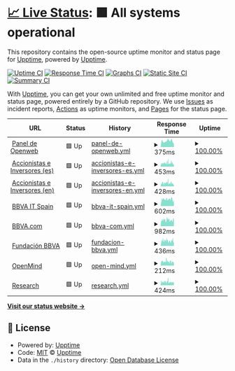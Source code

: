 # [📈 Live Status](https://upptime.github.io/upptime): <!--live status--> **🟩 All systems operational**

This repository contains the open-source uptime monitor and status page for [Upptime](https://upptime.js.org), powered by [Upptime](https://github.com/upptime/upptime).

[![Uptime CI](https://github.com/next-franciscocalle/openweb-uptime/workflows/Uptime%20CI/badge.svg)](https://github.com/next-franciscocalle/openweb-uptime/actions?query=workflow%3A%22Uptime+CI%22)
[![Response Time CI](https://github.com/next-franciscocalle/openweb-uptime/workflows/Response%20Time%20CI/badge.svg)](https://github.com/next-franciscocalle/openweb-uptime/actions?query=workflow%3A%22Response+Time+CI%22)
[![Graphs CI](https://github.com/next-franciscocalle/openweb-uptime/workflows/Graphs%20CI/badge.svg)](https://github.com/next-franciscocalle/openweb-uptime/actions?query=workflow%3A%22Graphs+CI%22)
[![Static Site CI](https://github.com/next-franciscocalle/openweb-uptime/workflows/Static%20Site%20CI/badge.svg)](https://github.com/next-franciscocalle/openweb-uptime/actions?query=workflow%3A%22Static+Site+CI%22)
[![Summary CI](https://github.com/next-franciscocalle/openweb-uptime/workflows/Summary%20CI/badge.svg)](https://github.com/next-franciscocalle/openweb-uptime/actions?query=workflow%3A%22Summary+CI%22)

With [Upptime](https://upptime.js.org), you can get your own unlimited and free uptime monitor and status page, powered entirely by a GitHub repository. We use [Issues](https://github.com/upptime/upptime/issues) as incident reports, [Actions](https://github.com/next-franciscocalle/openweb-uptime/actions) as uptime monitors, and [Pages](https://upptime.github.io/upptime) for the status page.

<!--start: status pages-->
<!-- This summary is generated by Upptime (https://github.com/upptime/upptime) -->
<!-- Do not edit this manually, your changes will be overwritten -->
<!-- prettier-ignore -->
| URL | Status | History | Response Time | Uptime |
| --- | ------ | ------- | ------------- | ------ |
| <img alt="" src="https://favicons.githubusercontent.com/webpublicas.bbva.com" height="13"> [Panel de Openweb](https://webpublicas.bbva.com/) | 🟩 Up | [panel-de-openweb.yml](https://github.com/BBVA-Openweb/openweb-uptime-sites/commits/HEAD/history/panel-de-openweb.yml) | <details><summary><img alt="Response time graph" src="./graphs/panel-de-openweb/response-time-week.png" height="20"> 375ms</summary><br><a href="https://BBVA-Openweb.github.io/openweb-uptime-sites/history/panel-de-openweb"><img alt="Response time 375" src="https://img.shields.io/endpoint?url=https%3A%2F%2Fraw.githubusercontent.com%2FBBVA-Openweb%2Fopenweb-uptime-sites%2FHEAD%2Fapi%2Fpanel-de-openweb%2Fresponse-time.json"></a><br><a href="https://BBVA-Openweb.github.io/openweb-uptime-sites/history/panel-de-openweb"><img alt="24-hour response time 380" src="https://img.shields.io/endpoint?url=https%3A%2F%2Fraw.githubusercontent.com%2FBBVA-Openweb%2Fopenweb-uptime-sites%2FHEAD%2Fapi%2Fpanel-de-openweb%2Fresponse-time-day.json"></a><br><a href="https://BBVA-Openweb.github.io/openweb-uptime-sites/history/panel-de-openweb"><img alt="7-day response time 375" src="https://img.shields.io/endpoint?url=https%3A%2F%2Fraw.githubusercontent.com%2FBBVA-Openweb%2Fopenweb-uptime-sites%2FHEAD%2Fapi%2Fpanel-de-openweb%2Fresponse-time-week.json"></a><br><a href="https://BBVA-Openweb.github.io/openweb-uptime-sites/history/panel-de-openweb"><img alt="30-day response time 375" src="https://img.shields.io/endpoint?url=https%3A%2F%2Fraw.githubusercontent.com%2FBBVA-Openweb%2Fopenweb-uptime-sites%2FHEAD%2Fapi%2Fpanel-de-openweb%2Fresponse-time-month.json"></a><br><a href="https://BBVA-Openweb.github.io/openweb-uptime-sites/history/panel-de-openweb"><img alt="1-year response time 375" src="https://img.shields.io/endpoint?url=https%3A%2F%2Fraw.githubusercontent.com%2FBBVA-Openweb%2Fopenweb-uptime-sites%2FHEAD%2Fapi%2Fpanel-de-openweb%2Fresponse-time-year.json"></a></details> | <details><summary><a href="https://BBVA-Openweb.github.io/openweb-uptime-sites/history/panel-de-openweb">100.00%</a></summary><a href="https://BBVA-Openweb.github.io/openweb-uptime-sites/history/panel-de-openweb"><img alt="All-time uptime 100.00%" src="https://img.shields.io/endpoint?url=https%3A%2F%2Fraw.githubusercontent.com%2FBBVA-Openweb%2Fopenweb-uptime-sites%2FHEAD%2Fapi%2Fpanel-de-openweb%2Fuptime.json"></a><br><a href="https://BBVA-Openweb.github.io/openweb-uptime-sites/history/panel-de-openweb"><img alt="24-hour uptime 100.00%" src="https://img.shields.io/endpoint?url=https%3A%2F%2Fraw.githubusercontent.com%2FBBVA-Openweb%2Fopenweb-uptime-sites%2FHEAD%2Fapi%2Fpanel-de-openweb%2Fuptime-day.json"></a><br><a href="https://BBVA-Openweb.github.io/openweb-uptime-sites/history/panel-de-openweb"><img alt="7-day uptime 100.00%" src="https://img.shields.io/endpoint?url=https%3A%2F%2Fraw.githubusercontent.com%2FBBVA-Openweb%2Fopenweb-uptime-sites%2FHEAD%2Fapi%2Fpanel-de-openweb%2Fuptime-week.json"></a><br><a href="https://BBVA-Openweb.github.io/openweb-uptime-sites/history/panel-de-openweb"><img alt="30-day uptime 100.00%" src="https://img.shields.io/endpoint?url=https%3A%2F%2Fraw.githubusercontent.com%2FBBVA-Openweb%2Fopenweb-uptime-sites%2FHEAD%2Fapi%2Fpanel-de-openweb%2Fuptime-month.json"></a><br><a href="https://BBVA-Openweb.github.io/openweb-uptime-sites/history/panel-de-openweb"><img alt="1-year uptime 100.00%" src="https://img.shields.io/endpoint?url=https%3A%2F%2Fraw.githubusercontent.com%2FBBVA-Openweb%2Fopenweb-uptime-sites%2FHEAD%2Fapi%2Fpanel-de-openweb%2Fuptime-year.json"></a></details>
| <img alt="" src="https://favicons.githubusercontent.com/accionistaseinversores.bbva.com" height="13"> [Accionistas e Inversores (es)](https://accionistaseinversores.bbva.com/) | 🟩 Up | [accionistas-e-inversores-es.yml](https://github.com/BBVA-Openweb/openweb-uptime-sites/commits/HEAD/history/accionistas-e-inversores-es.yml) | <details><summary><img alt="Response time graph" src="./graphs/accionistas-e-inversores-es/response-time-week.png" height="20"> 453ms</summary><br><a href="https://BBVA-Openweb.github.io/openweb-uptime-sites/history/accionistas-e-inversores-es"><img alt="Response time 453" src="https://img.shields.io/endpoint?url=https%3A%2F%2Fraw.githubusercontent.com%2FBBVA-Openweb%2Fopenweb-uptime-sites%2FHEAD%2Fapi%2Faccionistas-e-inversores-es%2Fresponse-time.json"></a><br><a href="https://BBVA-Openweb.github.io/openweb-uptime-sites/history/accionistas-e-inversores-es"><img alt="24-hour response time 448" src="https://img.shields.io/endpoint?url=https%3A%2F%2Fraw.githubusercontent.com%2FBBVA-Openweb%2Fopenweb-uptime-sites%2FHEAD%2Fapi%2Faccionistas-e-inversores-es%2Fresponse-time-day.json"></a><br><a href="https://BBVA-Openweb.github.io/openweb-uptime-sites/history/accionistas-e-inversores-es"><img alt="7-day response time 453" src="https://img.shields.io/endpoint?url=https%3A%2F%2Fraw.githubusercontent.com%2FBBVA-Openweb%2Fopenweb-uptime-sites%2FHEAD%2Fapi%2Faccionistas-e-inversores-es%2Fresponse-time-week.json"></a><br><a href="https://BBVA-Openweb.github.io/openweb-uptime-sites/history/accionistas-e-inversores-es"><img alt="30-day response time 453" src="https://img.shields.io/endpoint?url=https%3A%2F%2Fraw.githubusercontent.com%2FBBVA-Openweb%2Fopenweb-uptime-sites%2FHEAD%2Fapi%2Faccionistas-e-inversores-es%2Fresponse-time-month.json"></a><br><a href="https://BBVA-Openweb.github.io/openweb-uptime-sites/history/accionistas-e-inversores-es"><img alt="1-year response time 453" src="https://img.shields.io/endpoint?url=https%3A%2F%2Fraw.githubusercontent.com%2FBBVA-Openweb%2Fopenweb-uptime-sites%2FHEAD%2Fapi%2Faccionistas-e-inversores-es%2Fresponse-time-year.json"></a></details> | <details><summary><a href="https://BBVA-Openweb.github.io/openweb-uptime-sites/history/accionistas-e-inversores-es">100.00%</a></summary><a href="https://BBVA-Openweb.github.io/openweb-uptime-sites/history/accionistas-e-inversores-es"><img alt="All-time uptime 100.00%" src="https://img.shields.io/endpoint?url=https%3A%2F%2Fraw.githubusercontent.com%2FBBVA-Openweb%2Fopenweb-uptime-sites%2FHEAD%2Fapi%2Faccionistas-e-inversores-es%2Fuptime.json"></a><br><a href="https://BBVA-Openweb.github.io/openweb-uptime-sites/history/accionistas-e-inversores-es"><img alt="24-hour uptime 100.00%" src="https://img.shields.io/endpoint?url=https%3A%2F%2Fraw.githubusercontent.com%2FBBVA-Openweb%2Fopenweb-uptime-sites%2FHEAD%2Fapi%2Faccionistas-e-inversores-es%2Fuptime-day.json"></a><br><a href="https://BBVA-Openweb.github.io/openweb-uptime-sites/history/accionistas-e-inversores-es"><img alt="7-day uptime 100.00%" src="https://img.shields.io/endpoint?url=https%3A%2F%2Fraw.githubusercontent.com%2FBBVA-Openweb%2Fopenweb-uptime-sites%2FHEAD%2Fapi%2Faccionistas-e-inversores-es%2Fuptime-week.json"></a><br><a href="https://BBVA-Openweb.github.io/openweb-uptime-sites/history/accionistas-e-inversores-es"><img alt="30-day uptime 100.00%" src="https://img.shields.io/endpoint?url=https%3A%2F%2Fraw.githubusercontent.com%2FBBVA-Openweb%2Fopenweb-uptime-sites%2FHEAD%2Fapi%2Faccionistas-e-inversores-es%2Fuptime-month.json"></a><br><a href="https://BBVA-Openweb.github.io/openweb-uptime-sites/history/accionistas-e-inversores-es"><img alt="1-year uptime 100.00%" src="https://img.shields.io/endpoint?url=https%3A%2F%2Fraw.githubusercontent.com%2FBBVA-Openweb%2Fopenweb-uptime-sites%2FHEAD%2Fapi%2Faccionistas-e-inversores-es%2Fuptime-year.json"></a></details>
| <img alt="" src="https://favicons.githubusercontent.com/shareholdersandinvestors.bbva.com" height="13"> [Accionistas e Inversores (en)](https://shareholdersandinvestors.bbva.com/) | 🟩 Up | [accionistas-e-inversores-en.yml](https://github.com/BBVA-Openweb/openweb-uptime-sites/commits/HEAD/history/accionistas-e-inversores-en.yml) | <details><summary><img alt="Response time graph" src="./graphs/accionistas-e-inversores-en/response-time-week.png" height="20"> 428ms</summary><br><a href="https://BBVA-Openweb.github.io/openweb-uptime-sites/history/accionistas-e-inversores-en"><img alt="Response time 428" src="https://img.shields.io/endpoint?url=https%3A%2F%2Fraw.githubusercontent.com%2FBBVA-Openweb%2Fopenweb-uptime-sites%2FHEAD%2Fapi%2Faccionistas-e-inversores-en%2Fresponse-time.json"></a><br><a href="https://BBVA-Openweb.github.io/openweb-uptime-sites/history/accionistas-e-inversores-en"><img alt="24-hour response time 374" src="https://img.shields.io/endpoint?url=https%3A%2F%2Fraw.githubusercontent.com%2FBBVA-Openweb%2Fopenweb-uptime-sites%2FHEAD%2Fapi%2Faccionistas-e-inversores-en%2Fresponse-time-day.json"></a><br><a href="https://BBVA-Openweb.github.io/openweb-uptime-sites/history/accionistas-e-inversores-en"><img alt="7-day response time 428" src="https://img.shields.io/endpoint?url=https%3A%2F%2Fraw.githubusercontent.com%2FBBVA-Openweb%2Fopenweb-uptime-sites%2FHEAD%2Fapi%2Faccionistas-e-inversores-en%2Fresponse-time-week.json"></a><br><a href="https://BBVA-Openweb.github.io/openweb-uptime-sites/history/accionistas-e-inversores-en"><img alt="30-day response time 428" src="https://img.shields.io/endpoint?url=https%3A%2F%2Fraw.githubusercontent.com%2FBBVA-Openweb%2Fopenweb-uptime-sites%2FHEAD%2Fapi%2Faccionistas-e-inversores-en%2Fresponse-time-month.json"></a><br><a href="https://BBVA-Openweb.github.io/openweb-uptime-sites/history/accionistas-e-inversores-en"><img alt="1-year response time 428" src="https://img.shields.io/endpoint?url=https%3A%2F%2Fraw.githubusercontent.com%2FBBVA-Openweb%2Fopenweb-uptime-sites%2FHEAD%2Fapi%2Faccionistas-e-inversores-en%2Fresponse-time-year.json"></a></details> | <details><summary><a href="https://BBVA-Openweb.github.io/openweb-uptime-sites/history/accionistas-e-inversores-en">100.00%</a></summary><a href="https://BBVA-Openweb.github.io/openweb-uptime-sites/history/accionistas-e-inversores-en"><img alt="All-time uptime 100.00%" src="https://img.shields.io/endpoint?url=https%3A%2F%2Fraw.githubusercontent.com%2FBBVA-Openweb%2Fopenweb-uptime-sites%2FHEAD%2Fapi%2Faccionistas-e-inversores-en%2Fuptime.json"></a><br><a href="https://BBVA-Openweb.github.io/openweb-uptime-sites/history/accionistas-e-inversores-en"><img alt="24-hour uptime 100.00%" src="https://img.shields.io/endpoint?url=https%3A%2F%2Fraw.githubusercontent.com%2FBBVA-Openweb%2Fopenweb-uptime-sites%2FHEAD%2Fapi%2Faccionistas-e-inversores-en%2Fuptime-day.json"></a><br><a href="https://BBVA-Openweb.github.io/openweb-uptime-sites/history/accionistas-e-inversores-en"><img alt="7-day uptime 100.00%" src="https://img.shields.io/endpoint?url=https%3A%2F%2Fraw.githubusercontent.com%2FBBVA-Openweb%2Fopenweb-uptime-sites%2FHEAD%2Fapi%2Faccionistas-e-inversores-en%2Fuptime-week.json"></a><br><a href="https://BBVA-Openweb.github.io/openweb-uptime-sites/history/accionistas-e-inversores-en"><img alt="30-day uptime 100.00%" src="https://img.shields.io/endpoint?url=https%3A%2F%2Fraw.githubusercontent.com%2FBBVA-Openweb%2Fopenweb-uptime-sites%2FHEAD%2Fapi%2Faccionistas-e-inversores-en%2Fuptime-month.json"></a><br><a href="https://BBVA-Openweb.github.io/openweb-uptime-sites/history/accionistas-e-inversores-en"><img alt="1-year uptime 100.00%" src="https://img.shields.io/endpoint?url=https%3A%2F%2Fraw.githubusercontent.com%2FBBVA-Openweb%2Fopenweb-uptime-sites%2FHEAD%2Fapi%2Faccionistas-e-inversores-en%2Fuptime-year.json"></a></details>
| <img alt="" src="https://favicons.githubusercontent.com/www.bbvaitspain.com" height="13"> [BBVA IT Spain](https://www.bbvaitspain.com) | 🟩 Up | [bbva-it-spain.yml](https://github.com/BBVA-Openweb/openweb-uptime-sites/commits/HEAD/history/bbva-it-spain.yml) | <details><summary><img alt="Response time graph" src="./graphs/bbva-it-spain/response-time-week.png" height="20"> 602ms</summary><br><a href="https://BBVA-Openweb.github.io/openweb-uptime-sites/history/bbva-it-spain"><img alt="Response time 602" src="https://img.shields.io/endpoint?url=https%3A%2F%2Fraw.githubusercontent.com%2FBBVA-Openweb%2Fopenweb-uptime-sites%2FHEAD%2Fapi%2Fbbva-it-spain%2Fresponse-time.json"></a><br><a href="https://BBVA-Openweb.github.io/openweb-uptime-sites/history/bbva-it-spain"><img alt="24-hour response time 610" src="https://img.shields.io/endpoint?url=https%3A%2F%2Fraw.githubusercontent.com%2FBBVA-Openweb%2Fopenweb-uptime-sites%2FHEAD%2Fapi%2Fbbva-it-spain%2Fresponse-time-day.json"></a><br><a href="https://BBVA-Openweb.github.io/openweb-uptime-sites/history/bbva-it-spain"><img alt="7-day response time 602" src="https://img.shields.io/endpoint?url=https%3A%2F%2Fraw.githubusercontent.com%2FBBVA-Openweb%2Fopenweb-uptime-sites%2FHEAD%2Fapi%2Fbbva-it-spain%2Fresponse-time-week.json"></a><br><a href="https://BBVA-Openweb.github.io/openweb-uptime-sites/history/bbva-it-spain"><img alt="30-day response time 602" src="https://img.shields.io/endpoint?url=https%3A%2F%2Fraw.githubusercontent.com%2FBBVA-Openweb%2Fopenweb-uptime-sites%2FHEAD%2Fapi%2Fbbva-it-spain%2Fresponse-time-month.json"></a><br><a href="https://BBVA-Openweb.github.io/openweb-uptime-sites/history/bbva-it-spain"><img alt="1-year response time 602" src="https://img.shields.io/endpoint?url=https%3A%2F%2Fraw.githubusercontent.com%2FBBVA-Openweb%2Fopenweb-uptime-sites%2FHEAD%2Fapi%2Fbbva-it-spain%2Fresponse-time-year.json"></a></details> | <details><summary><a href="https://BBVA-Openweb.github.io/openweb-uptime-sites/history/bbva-it-spain">100.00%</a></summary><a href="https://BBVA-Openweb.github.io/openweb-uptime-sites/history/bbva-it-spain"><img alt="All-time uptime 100.00%" src="https://img.shields.io/endpoint?url=https%3A%2F%2Fraw.githubusercontent.com%2FBBVA-Openweb%2Fopenweb-uptime-sites%2FHEAD%2Fapi%2Fbbva-it-spain%2Fuptime.json"></a><br><a href="https://BBVA-Openweb.github.io/openweb-uptime-sites/history/bbva-it-spain"><img alt="24-hour uptime 100.00%" src="https://img.shields.io/endpoint?url=https%3A%2F%2Fraw.githubusercontent.com%2FBBVA-Openweb%2Fopenweb-uptime-sites%2FHEAD%2Fapi%2Fbbva-it-spain%2Fuptime-day.json"></a><br><a href="https://BBVA-Openweb.github.io/openweb-uptime-sites/history/bbva-it-spain"><img alt="7-day uptime 100.00%" src="https://img.shields.io/endpoint?url=https%3A%2F%2Fraw.githubusercontent.com%2FBBVA-Openweb%2Fopenweb-uptime-sites%2FHEAD%2Fapi%2Fbbva-it-spain%2Fuptime-week.json"></a><br><a href="https://BBVA-Openweb.github.io/openweb-uptime-sites/history/bbva-it-spain"><img alt="30-day uptime 100.00%" src="https://img.shields.io/endpoint?url=https%3A%2F%2Fraw.githubusercontent.com%2FBBVA-Openweb%2Fopenweb-uptime-sites%2FHEAD%2Fapi%2Fbbva-it-spain%2Fuptime-month.json"></a><br><a href="https://BBVA-Openweb.github.io/openweb-uptime-sites/history/bbva-it-spain"><img alt="1-year uptime 100.00%" src="https://img.shields.io/endpoint?url=https%3A%2F%2Fraw.githubusercontent.com%2FBBVA-Openweb%2Fopenweb-uptime-sites%2FHEAD%2Fapi%2Fbbva-it-spain%2Fuptime-year.json"></a></details>
| <img alt="" src="https://favicons.githubusercontent.com/www.bbva.com" height="13"> [BBVA.com](https://www.bbva.com) | 🟩 Up | [bbva-com.yml](https://github.com/BBVA-Openweb/openweb-uptime-sites/commits/HEAD/history/bbva-com.yml) | <details><summary><img alt="Response time graph" src="./graphs/bbva-com/response-time-week.png" height="20"> 982ms</summary><br><a href="https://BBVA-Openweb.github.io/openweb-uptime-sites/history/bbva-com"><img alt="Response time 982" src="https://img.shields.io/endpoint?url=https%3A%2F%2Fraw.githubusercontent.com%2FBBVA-Openweb%2Fopenweb-uptime-sites%2FHEAD%2Fapi%2Fbbva-com%2Fresponse-time.json"></a><br><a href="https://BBVA-Openweb.github.io/openweb-uptime-sites/history/bbva-com"><img alt="24-hour response time 1036" src="https://img.shields.io/endpoint?url=https%3A%2F%2Fraw.githubusercontent.com%2FBBVA-Openweb%2Fopenweb-uptime-sites%2FHEAD%2Fapi%2Fbbva-com%2Fresponse-time-day.json"></a><br><a href="https://BBVA-Openweb.github.io/openweb-uptime-sites/history/bbva-com"><img alt="7-day response time 982" src="https://img.shields.io/endpoint?url=https%3A%2F%2Fraw.githubusercontent.com%2FBBVA-Openweb%2Fopenweb-uptime-sites%2FHEAD%2Fapi%2Fbbva-com%2Fresponse-time-week.json"></a><br><a href="https://BBVA-Openweb.github.io/openweb-uptime-sites/history/bbva-com"><img alt="30-day response time 982" src="https://img.shields.io/endpoint?url=https%3A%2F%2Fraw.githubusercontent.com%2FBBVA-Openweb%2Fopenweb-uptime-sites%2FHEAD%2Fapi%2Fbbva-com%2Fresponse-time-month.json"></a><br><a href="https://BBVA-Openweb.github.io/openweb-uptime-sites/history/bbva-com"><img alt="1-year response time 982" src="https://img.shields.io/endpoint?url=https%3A%2F%2Fraw.githubusercontent.com%2FBBVA-Openweb%2Fopenweb-uptime-sites%2FHEAD%2Fapi%2Fbbva-com%2Fresponse-time-year.json"></a></details> | <details><summary><a href="https://BBVA-Openweb.github.io/openweb-uptime-sites/history/bbva-com">100.00%</a></summary><a href="https://BBVA-Openweb.github.io/openweb-uptime-sites/history/bbva-com"><img alt="All-time uptime 100.00%" src="https://img.shields.io/endpoint?url=https%3A%2F%2Fraw.githubusercontent.com%2FBBVA-Openweb%2Fopenweb-uptime-sites%2FHEAD%2Fapi%2Fbbva-com%2Fuptime.json"></a><br><a href="https://BBVA-Openweb.github.io/openweb-uptime-sites/history/bbva-com"><img alt="24-hour uptime 100.00%" src="https://img.shields.io/endpoint?url=https%3A%2F%2Fraw.githubusercontent.com%2FBBVA-Openweb%2Fopenweb-uptime-sites%2FHEAD%2Fapi%2Fbbva-com%2Fuptime-day.json"></a><br><a href="https://BBVA-Openweb.github.io/openweb-uptime-sites/history/bbva-com"><img alt="7-day uptime 100.00%" src="https://img.shields.io/endpoint?url=https%3A%2F%2Fraw.githubusercontent.com%2FBBVA-Openweb%2Fopenweb-uptime-sites%2FHEAD%2Fapi%2Fbbva-com%2Fuptime-week.json"></a><br><a href="https://BBVA-Openweb.github.io/openweb-uptime-sites/history/bbva-com"><img alt="30-day uptime 100.00%" src="https://img.shields.io/endpoint?url=https%3A%2F%2Fraw.githubusercontent.com%2FBBVA-Openweb%2Fopenweb-uptime-sites%2FHEAD%2Fapi%2Fbbva-com%2Fuptime-month.json"></a><br><a href="https://BBVA-Openweb.github.io/openweb-uptime-sites/history/bbva-com"><img alt="1-year uptime 100.00%" src="https://img.shields.io/endpoint?url=https%3A%2F%2Fraw.githubusercontent.com%2FBBVA-Openweb%2Fopenweb-uptime-sites%2FHEAD%2Fapi%2Fbbva-com%2Fuptime-year.json"></a></details>
| <img alt="" src="https://favicons.githubusercontent.com/www.fbbva.es" height="13"> [Fundación BBVA](https://www.fbbva.es/) | 🟩 Up | [fundacion-bbva.yml](https://github.com/BBVA-Openweb/openweb-uptime-sites/commits/HEAD/history/fundacion-bbva.yml) | <details><summary><img alt="Response time graph" src="./graphs/fundacion-bbva/response-time-week.png" height="20"> 436ms</summary><br><a href="https://BBVA-Openweb.github.io/openweb-uptime-sites/history/fundacion-bbva"><img alt="Response time 436" src="https://img.shields.io/endpoint?url=https%3A%2F%2Fraw.githubusercontent.com%2FBBVA-Openweb%2Fopenweb-uptime-sites%2FHEAD%2Fapi%2Ffundacion-bbva%2Fresponse-time.json"></a><br><a href="https://BBVA-Openweb.github.io/openweb-uptime-sites/history/fundacion-bbva"><img alt="24-hour response time 400" src="https://img.shields.io/endpoint?url=https%3A%2F%2Fraw.githubusercontent.com%2FBBVA-Openweb%2Fopenweb-uptime-sites%2FHEAD%2Fapi%2Ffundacion-bbva%2Fresponse-time-day.json"></a><br><a href="https://BBVA-Openweb.github.io/openweb-uptime-sites/history/fundacion-bbva"><img alt="7-day response time 436" src="https://img.shields.io/endpoint?url=https%3A%2F%2Fraw.githubusercontent.com%2FBBVA-Openweb%2Fopenweb-uptime-sites%2FHEAD%2Fapi%2Ffundacion-bbva%2Fresponse-time-week.json"></a><br><a href="https://BBVA-Openweb.github.io/openweb-uptime-sites/history/fundacion-bbva"><img alt="30-day response time 436" src="https://img.shields.io/endpoint?url=https%3A%2F%2Fraw.githubusercontent.com%2FBBVA-Openweb%2Fopenweb-uptime-sites%2FHEAD%2Fapi%2Ffundacion-bbva%2Fresponse-time-month.json"></a><br><a href="https://BBVA-Openweb.github.io/openweb-uptime-sites/history/fundacion-bbva"><img alt="1-year response time 436" src="https://img.shields.io/endpoint?url=https%3A%2F%2Fraw.githubusercontent.com%2FBBVA-Openweb%2Fopenweb-uptime-sites%2FHEAD%2Fapi%2Ffundacion-bbva%2Fresponse-time-year.json"></a></details> | <details><summary><a href="https://BBVA-Openweb.github.io/openweb-uptime-sites/history/fundacion-bbva">100.00%</a></summary><a href="https://BBVA-Openweb.github.io/openweb-uptime-sites/history/fundacion-bbva"><img alt="All-time uptime 100.00%" src="https://img.shields.io/endpoint?url=https%3A%2F%2Fraw.githubusercontent.com%2FBBVA-Openweb%2Fopenweb-uptime-sites%2FHEAD%2Fapi%2Ffundacion-bbva%2Fuptime.json"></a><br><a href="https://BBVA-Openweb.github.io/openweb-uptime-sites/history/fundacion-bbva"><img alt="24-hour uptime 100.00%" src="https://img.shields.io/endpoint?url=https%3A%2F%2Fraw.githubusercontent.com%2FBBVA-Openweb%2Fopenweb-uptime-sites%2FHEAD%2Fapi%2Ffundacion-bbva%2Fuptime-day.json"></a><br><a href="https://BBVA-Openweb.github.io/openweb-uptime-sites/history/fundacion-bbva"><img alt="7-day uptime 100.00%" src="https://img.shields.io/endpoint?url=https%3A%2F%2Fraw.githubusercontent.com%2FBBVA-Openweb%2Fopenweb-uptime-sites%2FHEAD%2Fapi%2Ffundacion-bbva%2Fuptime-week.json"></a><br><a href="https://BBVA-Openweb.github.io/openweb-uptime-sites/history/fundacion-bbva"><img alt="30-day uptime 100.00%" src="https://img.shields.io/endpoint?url=https%3A%2F%2Fraw.githubusercontent.com%2FBBVA-Openweb%2Fopenweb-uptime-sites%2FHEAD%2Fapi%2Ffundacion-bbva%2Fuptime-month.json"></a><br><a href="https://BBVA-Openweb.github.io/openweb-uptime-sites/history/fundacion-bbva"><img alt="1-year uptime 100.00%" src="https://img.shields.io/endpoint?url=https%3A%2F%2Fraw.githubusercontent.com%2FBBVA-Openweb%2Fopenweb-uptime-sites%2FHEAD%2Fapi%2Ffundacion-bbva%2Fuptime-year.json"></a></details>
| <img alt="" src="https://favicons.githubusercontent.com/www.bbvaopenmind.com" height="13"> [OpenMind](https://www.bbvaopenmind.com/) | 🟩 Up | [open-mind.yml](https://github.com/BBVA-Openweb/openweb-uptime-sites/commits/HEAD/history/open-mind.yml) | <details><summary><img alt="Response time graph" src="./graphs/open-mind/response-time-week.png" height="20"> 212ms</summary><br><a href="https://BBVA-Openweb.github.io/openweb-uptime-sites/history/open-mind"><img alt="Response time 212" src="https://img.shields.io/endpoint?url=https%3A%2F%2Fraw.githubusercontent.com%2FBBVA-Openweb%2Fopenweb-uptime-sites%2FHEAD%2Fapi%2Fopen-mind%2Fresponse-time.json"></a><br><a href="https://BBVA-Openweb.github.io/openweb-uptime-sites/history/open-mind"><img alt="24-hour response time 186" src="https://img.shields.io/endpoint?url=https%3A%2F%2Fraw.githubusercontent.com%2FBBVA-Openweb%2Fopenweb-uptime-sites%2FHEAD%2Fapi%2Fopen-mind%2Fresponse-time-day.json"></a><br><a href="https://BBVA-Openweb.github.io/openweb-uptime-sites/history/open-mind"><img alt="7-day response time 212" src="https://img.shields.io/endpoint?url=https%3A%2F%2Fraw.githubusercontent.com%2FBBVA-Openweb%2Fopenweb-uptime-sites%2FHEAD%2Fapi%2Fopen-mind%2Fresponse-time-week.json"></a><br><a href="https://BBVA-Openweb.github.io/openweb-uptime-sites/history/open-mind"><img alt="30-day response time 212" src="https://img.shields.io/endpoint?url=https%3A%2F%2Fraw.githubusercontent.com%2FBBVA-Openweb%2Fopenweb-uptime-sites%2FHEAD%2Fapi%2Fopen-mind%2Fresponse-time-month.json"></a><br><a href="https://BBVA-Openweb.github.io/openweb-uptime-sites/history/open-mind"><img alt="1-year response time 212" src="https://img.shields.io/endpoint?url=https%3A%2F%2Fraw.githubusercontent.com%2FBBVA-Openweb%2Fopenweb-uptime-sites%2FHEAD%2Fapi%2Fopen-mind%2Fresponse-time-year.json"></a></details> | <details><summary><a href="https://BBVA-Openweb.github.io/openweb-uptime-sites/history/open-mind">100.00%</a></summary><a href="https://BBVA-Openweb.github.io/openweb-uptime-sites/history/open-mind"><img alt="All-time uptime 100.00%" src="https://img.shields.io/endpoint?url=https%3A%2F%2Fraw.githubusercontent.com%2FBBVA-Openweb%2Fopenweb-uptime-sites%2FHEAD%2Fapi%2Fopen-mind%2Fuptime.json"></a><br><a href="https://BBVA-Openweb.github.io/openweb-uptime-sites/history/open-mind"><img alt="24-hour uptime 100.00%" src="https://img.shields.io/endpoint?url=https%3A%2F%2Fraw.githubusercontent.com%2FBBVA-Openweb%2Fopenweb-uptime-sites%2FHEAD%2Fapi%2Fopen-mind%2Fuptime-day.json"></a><br><a href="https://BBVA-Openweb.github.io/openweb-uptime-sites/history/open-mind"><img alt="7-day uptime 100.00%" src="https://img.shields.io/endpoint?url=https%3A%2F%2Fraw.githubusercontent.com%2FBBVA-Openweb%2Fopenweb-uptime-sites%2FHEAD%2Fapi%2Fopen-mind%2Fuptime-week.json"></a><br><a href="https://BBVA-Openweb.github.io/openweb-uptime-sites/history/open-mind"><img alt="30-day uptime 100.00%" src="https://img.shields.io/endpoint?url=https%3A%2F%2Fraw.githubusercontent.com%2FBBVA-Openweb%2Fopenweb-uptime-sites%2FHEAD%2Fapi%2Fopen-mind%2Fuptime-month.json"></a><br><a href="https://BBVA-Openweb.github.io/openweb-uptime-sites/history/open-mind"><img alt="1-year uptime 100.00%" src="https://img.shields.io/endpoint?url=https%3A%2F%2Fraw.githubusercontent.com%2FBBVA-Openweb%2Fopenweb-uptime-sites%2FHEAD%2Fapi%2Fopen-mind%2Fuptime-year.json"></a></details>
| <img alt="" src="https://favicons.githubusercontent.com/www.bbvaresearch.com" height="13"> [Research](https://www.bbvaresearch.com/) | 🟩 Up | [research.yml](https://github.com/BBVA-Openweb/openweb-uptime-sites/commits/HEAD/history/research.yml) | <details><summary><img alt="Response time graph" src="./graphs/research/response-time-week.png" height="20"> 424ms</summary><br><a href="https://BBVA-Openweb.github.io/openweb-uptime-sites/history/research"><img alt="Response time 424" src="https://img.shields.io/endpoint?url=https%3A%2F%2Fraw.githubusercontent.com%2FBBVA-Openweb%2Fopenweb-uptime-sites%2FHEAD%2Fapi%2Fresearch%2Fresponse-time.json"></a><br><a href="https://BBVA-Openweb.github.io/openweb-uptime-sites/history/research"><img alt="24-hour response time 370" src="https://img.shields.io/endpoint?url=https%3A%2F%2Fraw.githubusercontent.com%2FBBVA-Openweb%2Fopenweb-uptime-sites%2FHEAD%2Fapi%2Fresearch%2Fresponse-time-day.json"></a><br><a href="https://BBVA-Openweb.github.io/openweb-uptime-sites/history/research"><img alt="7-day response time 424" src="https://img.shields.io/endpoint?url=https%3A%2F%2Fraw.githubusercontent.com%2FBBVA-Openweb%2Fopenweb-uptime-sites%2FHEAD%2Fapi%2Fresearch%2Fresponse-time-week.json"></a><br><a href="https://BBVA-Openweb.github.io/openweb-uptime-sites/history/research"><img alt="30-day response time 424" src="https://img.shields.io/endpoint?url=https%3A%2F%2Fraw.githubusercontent.com%2FBBVA-Openweb%2Fopenweb-uptime-sites%2FHEAD%2Fapi%2Fresearch%2Fresponse-time-month.json"></a><br><a href="https://BBVA-Openweb.github.io/openweb-uptime-sites/history/research"><img alt="1-year response time 424" src="https://img.shields.io/endpoint?url=https%3A%2F%2Fraw.githubusercontent.com%2FBBVA-Openweb%2Fopenweb-uptime-sites%2FHEAD%2Fapi%2Fresearch%2Fresponse-time-year.json"></a></details> | <details><summary><a href="https://BBVA-Openweb.github.io/openweb-uptime-sites/history/research">100.00%</a></summary><a href="https://BBVA-Openweb.github.io/openweb-uptime-sites/history/research"><img alt="All-time uptime 100.00%" src="https://img.shields.io/endpoint?url=https%3A%2F%2Fraw.githubusercontent.com%2FBBVA-Openweb%2Fopenweb-uptime-sites%2FHEAD%2Fapi%2Fresearch%2Fuptime.json"></a><br><a href="https://BBVA-Openweb.github.io/openweb-uptime-sites/history/research"><img alt="24-hour uptime 100.00%" src="https://img.shields.io/endpoint?url=https%3A%2F%2Fraw.githubusercontent.com%2FBBVA-Openweb%2Fopenweb-uptime-sites%2FHEAD%2Fapi%2Fresearch%2Fuptime-day.json"></a><br><a href="https://BBVA-Openweb.github.io/openweb-uptime-sites/history/research"><img alt="7-day uptime 100.00%" src="https://img.shields.io/endpoint?url=https%3A%2F%2Fraw.githubusercontent.com%2FBBVA-Openweb%2Fopenweb-uptime-sites%2FHEAD%2Fapi%2Fresearch%2Fuptime-week.json"></a><br><a href="https://BBVA-Openweb.github.io/openweb-uptime-sites/history/research"><img alt="30-day uptime 100.00%" src="https://img.shields.io/endpoint?url=https%3A%2F%2Fraw.githubusercontent.com%2FBBVA-Openweb%2Fopenweb-uptime-sites%2FHEAD%2Fapi%2Fresearch%2Fuptime-month.json"></a><br><a href="https://BBVA-Openweb.github.io/openweb-uptime-sites/history/research"><img alt="1-year uptime 100.00%" src="https://img.shields.io/endpoint?url=https%3A%2F%2Fraw.githubusercontent.com%2FBBVA-Openweb%2Fopenweb-uptime-sites%2FHEAD%2Fapi%2Fresearch%2Fuptime-year.json"></a></details>

<!--end: status pages-->

[**Visit our status website →**](https://upptime.github.io/upptime)

## 📄 License

- Powered by: [Upptime](https://github.com/upptime/upptime)
- Code: [MIT](./LICENSE) © [Upptime](https://upptime.js.org)
- Data in the `./history` directory: [Open Database License](https://opendatacommons.org/licenses/odbl/1-0/)
